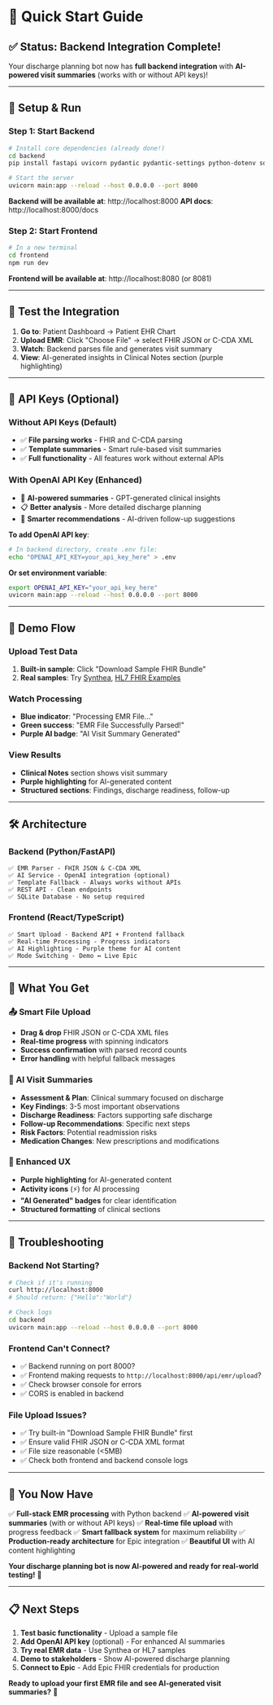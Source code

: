 # 🚀 Quick Start Guide

## ✅ **Status: Backend Integration Complete!**

Your discharge planning bot now has **full backend integration** with **AI-powered visit summaries** (works with or without API keys)!

---

## 🔧 **Setup & Run**

### **Step 1: Start Backend** 
```bash
# Install core dependencies (already done!)
cd backend
pip install fastapi uvicorn pydantic pydantic-settings python-dotenv sqlalchemy

# Start the server
uvicorn main:app --reload --host 0.0.0.0 --port 8000
```

**Backend will be available at**: http://localhost:8000
**API docs**: http://localhost:8000/docs

### **Step 2: Start Frontend**
```bash
# In a new terminal
cd frontend
npm run dev
```

**Frontend will be available at**: http://localhost:8080 (or 8081)

---

## 🎯 **Test the Integration**

1. **Go to**: Patient Dashboard → Patient EHR Chart
2. **Upload EMR**: Click "Choose File" → select FHIR JSON or C-CDA XML
3. **Watch**: Backend parses file and generates visit summary
4. **View**: AI-generated insights in Clinical Notes section (purple highlighting)

---

## 🤖 **API Keys (Optional)**

### **Without API Keys (Default)**
- ✅ **File parsing works** - FHIR and C-CDA parsing
- ✅ **Template summaries** - Smart rule-based visit summaries
- ✅ **Full functionality** - All features work without external APIs

### **With OpenAI API Key (Enhanced)**
- 🚀 **AI-powered summaries** - GPT-generated clinical insights
- 📋 **Better analysis** - More detailed discharge planning
- 🎯 **Smarter recommendations** - AI-driven follow-up suggestions

**To add OpenAI API key**:
```bash
# In backend directory, create .env file:
echo "OPENAI_API_KEY=your_api_key_here" > .env
```

**Or set environment variable**:
```bash
export OPENAI_API_KEY="your_api_key_here"
uvicorn main:app --reload --host 0.0.0.0 --port 8000
```

---

## 🎪 **Demo Flow**

### **Upload Test Data**
1. **Built-in sample**: Click "Download Sample FHIR Bundle"
2. **Real samples**: Try [Synthea](https://synthea.mitre.org/), [HL7 FHIR Examples](https://www.hl7.org/fhir/examples.html)

### **Watch Processing**
- **Blue indicator**: "Processing EMR File..."
- **Green success**: "EMR File Successfully Parsed!"
- **Purple AI badge**: "AI Visit Summary Generated"

### **View Results**
- **Clinical Notes** section shows visit summary
- **Purple highlighting** for AI-generated content
- **Structured sections**: Findings, discharge readiness, follow-up

---

## 🛠️ **Architecture**

### **Backend (Python/FastAPI)**
```
✅ EMR Parser - FHIR JSON & C-CDA XML
✅ AI Service - OpenAI integration (optional)
✅ Template Fallback - Always works without APIs
✅ REST API - Clean endpoints
✅ SQLite Database - No setup required
```

### **Frontend (React/TypeScript)**
```
✅ Smart Upload - Backend API + Frontend fallback  
✅ Real-time Processing - Progress indicators
✅ AI Highlighting - Purple theme for AI content
✅ Mode Switching - Demo ↔ Live Epic
```

---

## 🎨 **What You Get**

### **📤 Smart File Upload**
- **Drag & drop** FHIR JSON or C-CDA XML files
- **Real-time progress** with spinning indicators
- **Success confirmation** with parsed record counts
- **Error handling** with helpful fallback messages

### **🤖 AI Visit Summaries** 
- **Assessment & Plan**: Clinical summary focused on discharge
- **Key Findings**: 3-5 most important observations
- **Discharge Readiness**: Factors supporting safe discharge  
- **Follow-up Recommendations**: Specific next steps
- **Risk Factors**: Potential readmission risks
- **Medication Changes**: New prescriptions and modifications

### **🎨 Enhanced UX**
- **Purple highlighting** for AI-generated content
- **Activity icons** (⚡) for AI processing
- **"AI Generated" badges** for clear identification
- **Structured formatting** of clinical sections

---

## 🚨 **Troubleshooting**

### **Backend Not Starting?**
```bash
# Check if it's running
curl http://localhost:8000
# Should return: {"Hello":"World"}

# Check logs
cd backend
uvicorn main:app --reload --host 0.0.0.0 --port 8000
```

### **Frontend Can't Connect?**
- ✅ Backend running on port 8000?
- ✅ Frontend making requests to `http://localhost:8000/api/emr/upload`?
- ✅ Check browser console for errors
- ✅ CORS is enabled in backend

### **File Upload Issues?**
- ✅ Try built-in "Download Sample FHIR Bundle" first
- ✅ Ensure valid FHIR JSON or C-CDA XML format
- ✅ File size reasonable (<5MB)
- ✅ Check both frontend and backend console logs

---

## 🎉 **You Now Have**

✅ **Full-stack EMR processing** with Python backend
✅ **AI-powered visit summaries** (with or without API keys)
✅ **Real-time file upload** with progress feedback
✅ **Smart fallback system** for maximum reliability
✅ **Production-ready architecture** for Epic integration
✅ **Beautiful UI** with AI content highlighting

**Your discharge planning bot is now AI-powered and ready for real-world testing!** 🚀

---

## 📋 **Next Steps**

1. **Test basic functionality** - Upload a sample file
2. **Add OpenAI API key** (optional) - For enhanced AI summaries  
3. **Try real EMR data** - Use Synthea or HL7 samples
4. **Demo to stakeholders** - Show AI-powered discharge planning
5. **Connect to Epic** - Add Epic FHIR credentials for production

**Ready to upload your first EMR file and see AI-generated visit summaries?** 🎯